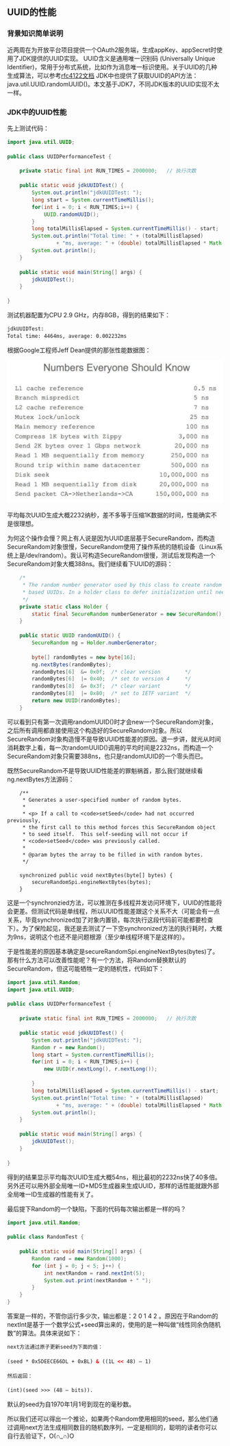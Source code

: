 ## UUID的性能

### 背景知识简单说明
近两周在为开放平台项目提供一个OAuth2服务端，生成appKey、appSecret时使用了JDK提供的UUID实现。
UUID含义是通用唯一识别码 (Universally Unique Identifier)，常用于分布式系统，比如作为消息唯一标识使用。关于UUID的几种生成算法，可以参考<a href="http://www.ietf.org/rfc/rfc4122.txt" target="_blank">rfc4122文档</a>
JDK中也提供了获取UUID的API方法：java.util.UUID.randomUUID()。本文基于JDK7，不同JDK版本的UUID实现不太一样。

### JDK中的UUID性能
先上测试代码：
```java
import java.util.UUID;

public class UUIDPerformanceTest {
	
	private static final int RUN_TIMES = 2000000;   // 执行次数
	
	public static void jdkUUIDTest() {
		System.out.println("jdkUUIDTest: ");
		long start = System.currentTimeMillis();
		for(int i = 0; i < RUN_TIMES;i++) {
			UUID.randomUUID();
		}
		long totalMillisElapsed = System.currentTimeMillis() - start;
		System.out.println("Total time: " + (totalMillisElapsed) 
				+ "ms, average: " + (double) totalMillisElapsed * Math.pow(10, 6) / RUN_TIMES + "ns");
		System.out.println();
	}
	
	public static void main(String[] args) {
		jdkUUIDTest();
	}

}

```
测试机器配置为CPU 2.9 GHz，内存8GB，得到的结果如下：
```html
jdkUUIDTest: 
Total time: 4464ms, average: 0.002232ms

```
根据Google工程师Jeff Dean提供的那张性能数据图：

![Performance Numbers](./imgs/Performance_Numbers.png)

平均每次UUID生成大概2232纳秒，差不多等于压缩1K数据的时间，性能确实不是很理想。

为何这个操作会慢？网上有人说是因为UUID底层基于SecureRandom，而构造SecureRandom对象很慢，SecureRandom使用了操作系统的随机设备（Linux系统上是/dev/random）。我认可构造SecureRandom很慢，测试后发现构造一个SecureRandom对象大概388ns。我们继续看下UUID的源码：
```java
    /*
     * The random number generator used by this class to create random
     * based UUIDs. In a holder class to defer initialization until needed.
     */
    private static class Holder {
        static final SecureRandom numberGenerator = new SecureRandom();
    }

    public static UUID randomUUID() {
        SecureRandom ng = Holder.numberGenerator;

        byte[] randomBytes = new byte[16];
        ng.nextBytes(randomBytes);
        randomBytes[6]  &= 0x0f;  /* clear version        */
        randomBytes[6]  |= 0x40;  /* set to version 4     */
        randomBytes[8]  &= 0x3f;  /* clear variant        */
        randomBytes[8]  |= 0x80;  /* set to IETF variant  */
        return new UUID(randomBytes);
    }
```
可以看到只有第一次调用randomUUID()时才会new一个SecureRandom对象，之后所有调用都直接使用这个构造好的SecureRandom对象。所以SecureRandom对象构造慢不是导致UUID性能差的原因。退一步讲，就光从时间消耗数字上看，每一次randomUUID()调用的平均时间是2232ns，而构造一个SecureRandom对象只需要388ns，也只是randomUUID的一个零头而已。

既然SecureRandom不是导致UUID性能差的罪魁祸首，那么我们就继续看ng.nextBytes方法源码：
```
    /**
     * Generates a user-specified number of random bytes.
     *
     * <p> If a call to <code>setSeed</code> had not occurred previously,
     * the first call to this method forces this SecureRandom object
     * to seed itself.  This self-seeding will not occur if
     * <code>setSeed</code> was previously called.
     *
     * @param bytes the array to be filled in with random bytes.
     */

    synchronized public void nextBytes(byte[] bytes) {
        secureRandomSpi.engineNextBytes(bytes);
    }
```
这是一个synchronzied方法，可以推测在多线程并发访问环境下，UUID的性能将会更差。但测试代码是单线程，所以UUID性能差跟这个关系不大（可能会有一点关系，毕竟synchronized加了对象内置锁，每次执行这段代码前可能都要检查下）。为了保险起见，我还是去测试了一下空synchronized方法的执行耗时，大概为9ns，说明这个也还不是问题根源（至少单线程环境下是这样的）。

于是性能差的原因基本确定是secureRandomSpi.engineNextBytes(bytes)了。那有什么方法可以改善性能呢？有一个方法，将Random替换默认的SecureRandom，但这可能牺牲一定的随机性，代码如下：
```java
import java.util.Random;
import java.util.UUID;

public class UUIDPerformanceTest {
	
	private static final int RUN_TIMES = 2000000;   // 执行次数
	
	public static void jdkUUIDTest() {
		System.out.println("jdkUUIDTest: ");
		Random r = new Random();
		long start = System.currentTimeMillis();
		for(int i = 0; i < RUN_TIMES;i++) {
			new UUID(r.nextLong(), r.nextLong());

		}
		long totalMillisElapsed = System.currentTimeMillis() - start;
		System.out.println("Total time: " + (totalMillisElapsed) 
				+ "ms, average: " + (double) totalMillisElapsed * Math.pow(10, 6) / RUN_TIMES + "ns");
		System.out.println();
	}
	
	public static void main(String[] args) {
		jdkUUIDTest();
	}

}
```
得到的结果显示平均每次UUID生成大概54ns，相比最初的2232ns快了40多倍。另外还可以用外部全局唯一ID+MD5生成器来生成UUID，那样的话性能就跟外部全局唯一ID生成器的性能有关了。

最后提下Random的一个缺陷，下面的代码每次输出都是一样的吗？
```java
import java.util.Random;

public class RandomTest {
	
	public static void main(String[] args) {
		Random rand = new Random(1000);
		for (int j = 0; j < 5; j++) {
			int nextRandom = rand.nextInt(5);
			System.out.print(nextRandom + " ");
		}
	}
}
```
答案是一样的，不管你运行多少次，输出都是：2 0 1 4 2 。原因在于Random的nextInt是基于一个数学公式+seed算出来的，使用的是一种叫做“线性同余伪随机数”的算法。具体来说如下：
```html
next方法通过原子更新seed为下面的值：

(seed * 0x5DEECE66DL + 0xBL) & ((1L << 48) – 1)

然后返回：

(int)(seed >>> (48 – bits)). 
```
默认的seed为自1970年1月1号到现在的毫秒数。

所以我们还可以得出一个推论，如果两个Random使用相同的seed，那么他们通过调用next方法生成相同数目的随机数序列，一定是相同的，聪明的读者你可以自行去验证下，O(∩_∩)O




